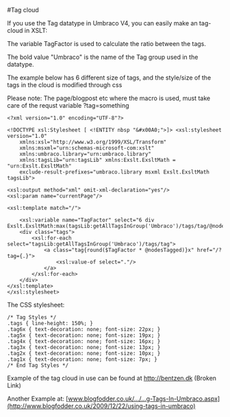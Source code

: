#Tag cloud

If you use the Tag datatype in Umbraco V4, you can easily make an tag-cloud in XSLT:

The variable TagFactor is used to calculate the ratio between the tags.

The bold value "Umbraco" is the name of the Tag group used in the datatype.

The example below has 6 different size of tags, and the style/size of the tags in the cloud is modified through css

Please note: The page/blogpost etc where the macro is used, must take care of the requst variable ?tag=something

	<?xml version="1.0" encoding="UTF-8"?>
	
	<!DOCTYPE xsl:Stylesheet [ <!ENTITY nbsp "&#x00A0;">]> <xsl:stylesheet version="1.0"
		xmlns:xsl="http://www.w3.org/1999/XSL/Transform"
		xmlns:msxml="urn:schemas-microsoft-com:xslt"
		xmlns:umbraco.library="urn:umbraco.library"
		xmlns:tagsLib="urn:tagsLib" xmlns:Exslt.ExsltMath = "urn:Exslt.ExsltMath" 
		exclude-result-prefixes="umbraco.library msxml Exslt.ExsltMath tagsLib">

	<xsl:output method="xml" omit-xml-declaration="yes"/>
	<xsl:param name="currentPage"/>

	<xsl:template match="/">

		<xsl:variable name="TagFactor" select="6 div Exslt.ExsltMath:max(tagsLib:getAllTagsInGroup('Umbraco')/tags/tag/@nodesTagged)"/>
		<div class="tags">
			<xsl:for-each select="tagsLib:getAllTagsInGroup('Umbraco')/tags/tag">
				<a class="tag{round($TagFactor * @nodesTagged)}x" href="/?tag={.}">
					<xsl:value-of select="."/>
				</a> 
			</xsl:for-each>
		</div>
	</xsl:template>
	</xsl:stylesheet>
	
The CSS stylesheet:

	/* Tag Styles */
	.tags { line-height: 150%; }
	.tag6x { text-decoration: none; font-size: 22px; }
	.tag5x { text-decoration: none; font-size: 19px; }
	.tag4x { text-decoration: none; font-size: 16px; }
	.tag3x { text-decoration: none; font-size: 13px; }
	.tag2x { text-decoration: none; font-size: 10px; }
	.tag1x { text-decoration: none; font-size: 7px; }
	/* End Tag Styles */
 

Example of the tag cloud in use can be found at http://bentzen.dk (Broken Link)

Another Example at: [www.blogfodder.co.uk/.../...g-Tags-In-Umbraco.aspx](http://www.blogfodder.co.uk/2009/12/22/using-tags-in-umbraco)